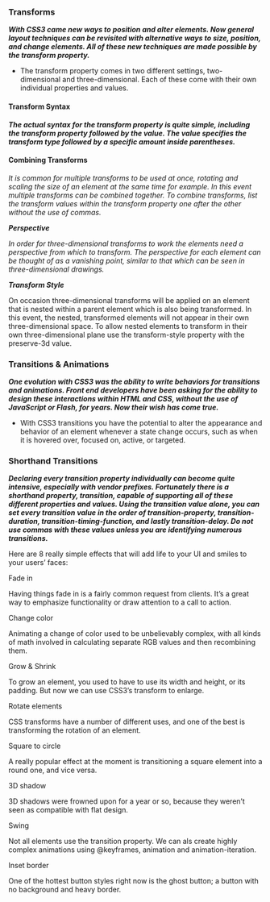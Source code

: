 ### Transforms

***With CSS3 came new ways to position and alter elements. Now general layout techniques can be revisited with alternative ways to size, position, and change elements. All of these new techniques are made possible by the transform property.***


* The transform property comes in two different settings, two-dimensional and three-dimensional. Each of these come with their own individual properties and values.


#### Transform Syntax


***The actual syntax for the transform property is quite simple, including the transform property followed by the value. The value specifies the transform type followed by a specific amount inside parentheses.***



#### Combining Transforms

*It is common for multiple transforms to be used at once, rotating and scaling the size of an element at the same time for example. In this event multiple transforms can be combined together. To combine transforms, list the transform values within the transform property one after the other without the use of commas.*


***Perspective***

*In order for three-dimensional transforms to work the elements need a perspective from which to transform. The perspective for each element can be thought of as a vanishing point, similar to that which can be seen in three-dimensional drawings.*




***Transform Style***

On occasion three-dimensional transforms will be applied on an element that is nested within a parent element which is also being transformed. In this event, the nested, transformed elements will not appear in their own three-dimensional space. To allow nested elements to transform in their own three-dimensional plane use the transform-style property with the preserve-3d value.




### Transitions & Animations

***One evolution with CSS3 was the ability to write behaviors for transitions and animations. Front end developers have been asking for the ability to design these interactions within HTML and CSS, without the use of JavaScript or Flash, for years. Now their wish has come true.***


* With CSS3 transitions you have the potential to alter the appearance and behavior of an element whenever a state change occurs, such as when it is hovered over, focused on, active, or targeted.



### Shorthand Transitions

***Declaring every transition property individually can become quite intensive, especially with vendor prefixes. Fortunately there is a shorthand property, transition, capable of supporting all of these different properties and values. Using the transition value alone, you can set every transition value in the order of transition-property, transition-duration, transition-timing-function, and lastly transition-delay. Do not use commas with these values unless you are identifying numerous transitions.***


Here are 8 really simple effects that will add life to your UI and smiles to your users’ faces:

Fade in

Having things fade in is a fairly common request from clients. It’s a great way to emphasize functionality or draw attention to a call to action.


Change color

Animating a change of color used to be unbelievably complex, with all kinds of math involved in calculating separate RGB values and then recombining them.

Grow & Shrink

To grow an element, you used to have to use its width and height, or its padding. But now we can use CSS3’s transform to enlarge.

Rotate elements

CSS transforms have a number of different uses, and one of the best is transforming the rotation of an element.

Square to circle

A really popular effect at the moment is transitioning a square element into a round one, and vice versa. 

3D shadow

3D shadows were frowned upon for a year or so, because they weren’t seen as compatible with flat design.


Swing

Not all elements use the transition property. We can als create highly complex animations using @keyframes, animation and animation-iteration.


Inset border

One of the hottest button styles right now is the ghost button; a button with no background and  heavy border.